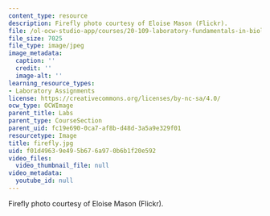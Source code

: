 ```yaml
---
content_type: resource
description: Firefly photo courtesy of Eloise Mason (Flickr).
file: /ol-ocw-studio-app/courses/20-109-laboratory-fundamentals-in-biological-engineering-fall-2007/f01d49639e495b676a970b6b1f20e592_firefly.jpg
file_size: 7025
file_type: image/jpeg
image_metadata:
  caption: ''
  credit: ''
  image-alt: ''
learning_resource_types:
- Laboratory Assignments
license: https://creativecommons.org/licenses/by-nc-sa/4.0/
ocw_type: OCWImage
parent_title: Labs
parent_type: CourseSection
parent_uid: fc19e690-0ca7-af8b-d48d-3a5a9e329f01
resourcetype: Image
title: firefly.jpg
uid: f01d4963-9e49-5b67-6a97-0b6b1f20e592
video_files:
  video_thumbnail_file: null
video_metadata:
  youtube_id: null
---
```

Firefly photo courtesy of Eloise Mason (Flickr).